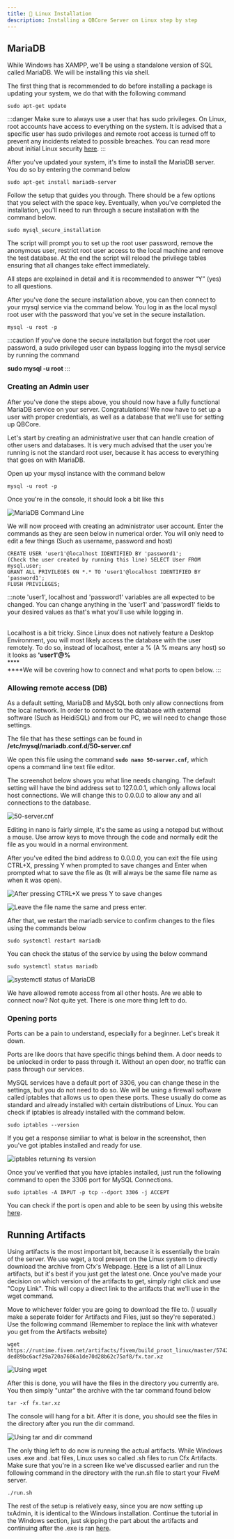 ```yaml
---
title: 🐧 Linux Installation
description: Installing a QBCore Server on Linux step by step
---
```


## MariaDB

While Windows has XAMPP, we'll be using a standalone version of SQL called MariaDB. We will be installing this via shell.

The first thing that is recommended to do before installing a package is updating your system, we do that with the following command

```
sudo apt-get update
```

:::danger
Make sure to always use a user that has sudo privileges. On Linux, root accounts have access to everything on the system. It is advised that a specific user has sudo privileges and remote root access is turned off to prevent any incidents related to possible breaches. You can read more about initial Linux security [here](https://blog.avast.com/secure-your-linux-server-avast).
:::

After you've updated your system, it's time to install the MariaDB server. You do so by entering the command below

```
sudo apt-get install mariadb-server
```

Follow the setup that guides you through. There should be a few options that you select with the space key. Eventually, when you've completed the installation, you'll need to run through a secure installation with the command below.

```
sudo mysql_secure_installation
```

The script will prompt you to set up the root user password, remove the anonymous user, restrict root user access to the local machine and remove the test database. At the end the script will reload the privilege tables ensuring that all changes take effect immediately.

All steps are explained in detail and it is recommended to answer “Y” (yes) to all questions.

After you've done the secure installation above, you can then connect to your mysql service via the command below. You log in as the local mysql root user with the password that you've set in the secure installation.

```
mysql -u root -p
```

:::caution
If you've done the secure installation but forgot the root user password, a sudo privileged user can bypass logging into the mysql service by running the command

**sudo mysql -u root**
:::

### **Creating an Admin user**

After you've done the steps above, you should now have a fully functional MariaDB service on your server. Congratulations! We now have to set up a user with proper credentials, as well as a database that we'll use for setting up QBCore.

Let's start by creating an administrative user that can handle creation of other users and databases. It is very much advised that the user you're running is not the standard root user, because it has access to everything that goes on with MariaDB.

Open up your mysql instance with the command below

```
mysql -u root -p
```

Once you're in the console, it should look a bit like this

![MariaDB Command Line](../../../assets/Terminus\_LjifucOy4i.png)

We will now proceed with creating an administrator user account. Enter the commands as they are seen below in numerical order. You will only need to edit a few things (Such as username, password and host)

```
CREATE USER 'user1'@localhost IDENTIFIED BY 'password1';
(Check the user created by running this line) SELECT User FROM mysql.user;
GRANT ALL PRIVILEGES ON *.* TO 'user1'@localhost IDENTIFIED BY 'password1';
FLUSH PRIVILEGES;
```

:::note
'user1', localhost and 'password1' variables are all expected to be changed. You can change anything in the 'user1' and 'password1' fields to your desired values as that's what you'll use while logging in.

\
Localhost is a bit tricky. Since Linux does not natively feature a Desktop Environment, you will most likely access the database with the user remotely. To do so, instead of localhost, enter a % (A % means any host) so it looks as **'user1'@%**\
\*\*\*\*\
\*\*\*\*We will be covering how to connect and what ports to open below.
:::

### Allowing remote access (DB)

As a default setting, MariaDB and MySQL both only allow connections from the local network. In order to connect to the database with external software (Such as HeidiSQL) and from our PC, we will need to change those settings.

The file that has these settings can be found in **/etc/mysql/mariadb.conf.d/50-server.cnf**

We open this file using the command **`sudo nano 50-server.cnf`**, which opens a command line text file editor.

The screenshot below shows you what line needs changing. The default setting will have the bind address set to 127.0.0.1, which only allows local host connections. We will change this to 0.0.0.0 to allow any and all connections to the database.

![50-server.cnf](../../../assets/Terminus\_SOG5oqcssc.png)

Editing in nano is fairly simple, it's the same as using a notepad but without a mouse. Use arrow keys to move through the code and normally edit the file as you would in a normal environment.

After you've edited the bind address to 0.0.0.0, you can exit the file using CTRL+X, pressing Y when prompted to save changes and Enter when prompted what to save the file as (It will always be the same file name as when it was open).

![After pressing CTRL+X we press Y to save changes](<../../../assets/Terminus\_Sf4x4s5sbx (1).png>)

![Leave the file name the same and press enter.](<../../../assets/Terminus\_Ot5jFzizkD (1).png>)

After that, we restart the mariadb service to confirm changes to the files using the commands below

```
sudo systemctl restart mariadb
```

You can check the status of the service by using the below command

```
sudo systemctl status mariadb
```

![systemctl status of MariaDB](../../../assets/Terminus\_f7VVyPHkLC.png)

We have allowed remote access from all other hosts. Are we able to connect now? Not quite yet. There is one more thing left to do.

### Opening ports

Ports can be a pain to understand, especially for a beginner. Let's break it down.

Ports are like doors that have specific things behind them. A door needs to be unlocked in order to pass through it. Without an open door, no traffic can pass through our services.

MySQL services have a default port of 3306, you can change these in the settings, but you do not need to do so. We will be using a firewall software called iptables that allows us to open these ports. These usually do come as standard and already installed with certain distributions of Linux. You can check if iptables is already installed with the command below.

```
sudo iptables --version
```

If you get a response similiar to what is below in the screenshot, then you've got iptables installed and ready for use.

![iptables returning its version](../../../assets/Terminus\_8ovVMYD2CK.png)

Once you've verified that you have iptables installed, just run the following command to open the 3306 port for MySQL Connections.

```
sudo iptables -A INPUT -p tcp --dport 3306 -j ACCEPT
```

You can check if the port is open and able to be seen by using this website [here](https://portchecker.co/).

## Running Artifacts

Using artifacts is the most important bit, because it is essentially the brain of the server. We use wget, a tool present on the Linux system to directly download the archive from Cfx's Webpage. [Here](https://runtime.fivem.net/artifacts/fivem/build\_proot\_linux/master/) is a list of all Linux artifacts, but it's best if you just get the latest one. Once you've made your decision on which version of the artifacts to get, simply right click and use "Copy Link". This will copy a direct link to the artifacts that we'll use in the wget command.

Move to whichever folder you are going to download the file to. (I usually make a seperate folder for Artifacts and Files, just so they're seperated.) Use the following command (Remember to replace the link with whatever you get from the Artifacts website)

```
wget https://runtime.fivem.net/artifacts/fivem/build_proot_linux/master/5742-ded89bc6acf29a720a7686a1de70d28b62c75af8/fx.tar.xz
```

![Using wget](https://user-images.githubusercontent.com/89489089/179919507-a17cbce0-5307-4a34-9bf1-64acdd68e29c.png)

After this is done, you will have the files in the directory you currently are. You then simply "untar" the archive with the tar command found below

```
tar -xf fx.tar.xz
```

The console will hang for a bit. After it is done, you should see the files in the directory after you run the dir command.

![Using tar and dir command](https://user-images.githubusercontent.com/89489089/179920224-e8c933b9-91a2-4dc9-9ba5-71dc7e59484d.png)

The only thing left to do now is running the actual artifacts. While Windows uses .exe and .bat files, Linux uses so called .sh files to run Cfx Artifacts. Make sure that you're in a screen like we've discussed earlier and run the following command in the directory with the run.sh file to start your FiveM server.

```
./run.sh
```

The rest of the setup is relatively easy, since you are now setting up txAdmin, it is identical to the Windows installation. Continue the tutorial in the Windows section, just skipping the part about the artifacts and continuing after the .exe is ran [here](https://docs.qbcore.org/qbcore-documentation/guides/windows-installation#artifact-and-txadmin).
